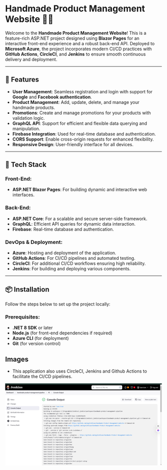 # Handmade Product Management Website 🎨🛒

Welcome to the **Handmade Product Management Website**! This is a feature-rich ASP.NET project designed using **Blazor Pages** for an interactive front-end experience and a robust back-end API. Deployed to **Microsoft Azure**, the project incorporates modern CI/CD practices with **GitHub Actions**, **CircleCI**, and **Jenkins** to ensure smooth continuous delivery and deployment.

---

## 🎯 Features

- **User Management**: Seamless registration and login with support for **Google** and **Facebook authentication**.
- **Product Management**: Add, update, delete, and manage your handmade products.
- **Promotions**: Create and manage promotions for your products with validation logic.
- **GraphQL API**: Support for efficient and flexible data querying and manipulation.
- **Firebase Integration**: Used for real-time database and authentication.
- **CORS Support**: Enable cross-origin requests for enhanced flexibility.
- **Responsive Design**: User-friendly interface for all devices.

---

## 🚀 Tech Stack

### Front-End:
- **ASP.NET Blazor Pages**: For building dynamic and interactive web interfaces.

### Back-End:
- **ASP.NET Core**: For a scalable and secure server-side framework.
- **GraphQL**: Efficient API queries for dynamic data interaction.
- **Firebase**: Real-time database and authentication.

### DevOps & Deployment:
- **Azure**: Hosting and deployment of the application.
- **GitHub Actions**: For CI/CD pipelines and automated testing.
- **CircleCI**: For additional CI/CD workflows ensuring high reliability.
- **Jenkins**: For building and deploying various components.

---

## 📦 Installation

Follow the steps below to set up the project locally:

### Prerequisites:
- **.NET 8 SDK** or later
- **Node.js** (for front-end dependencies if required)
- **Azure CLI** (for deployment)
- **Git** (for version control)

## Images
- This application also uses CircleCI, Jenkins and Github Actions to facilitate the CI/CD pipelines.

![Tech Stack](./images/handmade.png)  
